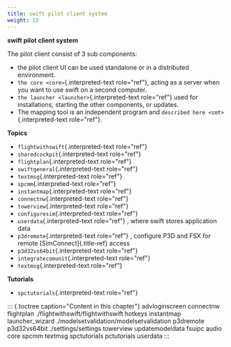 ```yaml
---
title: swift pilot client system
weight: 13
---
```


**swift pilot client system**

The pilot client consist of 3 sub components:

-   the pilot client UI can be used standalone or in a distributed
    environment.
-   `the core <core>`{.interpreted-text role="ref"}, acting as a server
    when you want to use swift on a second computer.
-   `the launcher <launcher>`{.interpreted-text role="ref"} used for
    installations, starting the other components, or updates.
-   The mapping tool is an independent program and
    `described here <smt>`{.interpreted-text role="ref"}.

**Topics**

-   `flightwithswift`{.interpreted-text role="ref"}
-   `sharedcockpit`{.interpreted-text role="ref"}
-   `flightplan`{.interpreted-text role="ref"}
-   `swiftgeneral`{.interpreted-text role="ref"}
-   `textmsg`{.interpreted-text role="ref"}
-   `spcmm`{.interpreted-text role="ref"}
-   `instantmap`{.interpreted-text role="ref"}
-   `connectnw`{.interpreted-text role="ref"}
-   `towerview`{.interpreted-text role="ref"}
-   `configuresim`{.interpreted-text role="ref"}
-   `userdata`{.interpreted-text role="ref"} , where swift stores
    application data
-   `p3dremote`{.interpreted-text role="ref"} , configure P3D and FSX
    for remote [SimConnect]{.title-ref} access
-   `p3d32vs64bit`{.interpreted-text role="ref"}
-   `integratecomunit`{.interpreted-text role="ref"}
-   `textmsg`{.interpreted-text role="ref"}

**Tutorials**

-   `spctutorials`{.interpreted-text role="ref"}

::: {.toctree caption="Content in this chapter"}
advloginscreen connectnw flightplan ./flightwithswift/flightwithswift
hotkeys instantmap launcher\_wizard
./modelsetvalidation/modelsetvalidation p3dremote p3d32vs64bit
./settings/settings towerview updatemodeldata fsuipc audio core spcmm
textmsg spctutorials pctutorials userdata
:::
